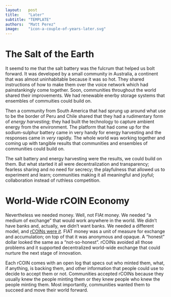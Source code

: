 ```yaml
---
layout:   post
title:    "Later"
subtitle: "TEMPLATE"
authors:  "Matt Perez"
image:    "icon-a-couple-of-years-later.svg"
---
```


<div style="display: none;">
 <p>It took effort, but it didn't take long. We were used to competition and domination, but it killed us. Restarting from near scratch actually helped.</p>
</div>

<h1>The Salt of the Earth</h1>
 <p>It seemd to me that the salt battery was the fulcrum that helped us bolt forward. It was developed by a small community in Australia, a continent that was almost uninhabitable because it was so hot. They shared instructions of how to make them over the voice network which had painstankingly come together. Soon, communities throughout the world shared their improvements. We had renewable enerby storage systems that ensembles of commuities could build on.</p>
 <p>Then a community from South America that had sprung up around what use to be the border of Peru and Chile shared that they had a rudimentary form of <em>energy harvesting</em>; they had built the technology to capture ambient energy from the environment. The platform that had come up for the sodium-sulphur battery came in very handy for energy harvesting and the responses came in <em>very</em> rapidly. The whole world was working together and coming up with tangible results that communities and ensembles of communities could build on.</p>
 <p>The salt battery and energy harvesting were the results, we could build on them. But what started it all were decentralization and transparency; fearless sharing and no need for secrecy; the playfulness that allowed us to experiment and learn; communities making it all meaningful and joyful; collaboration instead of ruthless competition.</p>

<h1>World-Wide <span class="_paradigm">rCOIN</span> Economy</h1>
 <p>Nevertheless we needed money. Well, not <span class="_paradigm">FIAt</span> money. We needed &ldquo;a medium of exchange&rdquo; that would work anywhere in the world. We didn&rsquo;t have banks and, actually, we didn&rsquo;t want banks. We needed a different model, and <a href="https://radicalcompanies.com/2022/05/07/rcoin.html" target="_blank"><span class="_paradigm">rCOIN</span>s were <em>it</em></a>. <span href="_paradigm">FIAT</span> money was a unit of measure for exchange and accumulation; on top of that it was anonymous and opaque. A &ldquo;honest&rdquo; dollar looked the same as a &ldquo;not-so-honest&rdquo;. <span class="_paradigm">rCOIN</span>s avoided all those problems and it supported decentralized world-wide exchange that could nurture the next stage of innovation.</p>
 <p>Each <span class="_paradigm">rCOIN</span> comes with an open log that specs out who minted them, what, if anything, is backing them, and other information that people could use to decide to accept them or not. Communities accepted <span class="_paradigm">rCOIN</span>s because they usually knew the people minting them or they knew people who knew the people minting them. Most importantly, communities wanted them to succeed and move their world forward.</p>